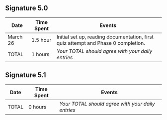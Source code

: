 
## Signature 5.0

| Date     | Time Spent | Events
|----------|------------|--------------------
| March 26 | 1.5 hour   | Initial set up, reading documentation, first quiz attempt and Phase 0 completion.
| TOTAL    | 1 hours    | *Your TOTAL should agree with your daily entries*


## Signature 5.1

| Date        | Time Spent | Events
|-------------|------------|--------------------
| TOTAL       | 0 hours    | *Your TOTAL should agree with your daily entries*
